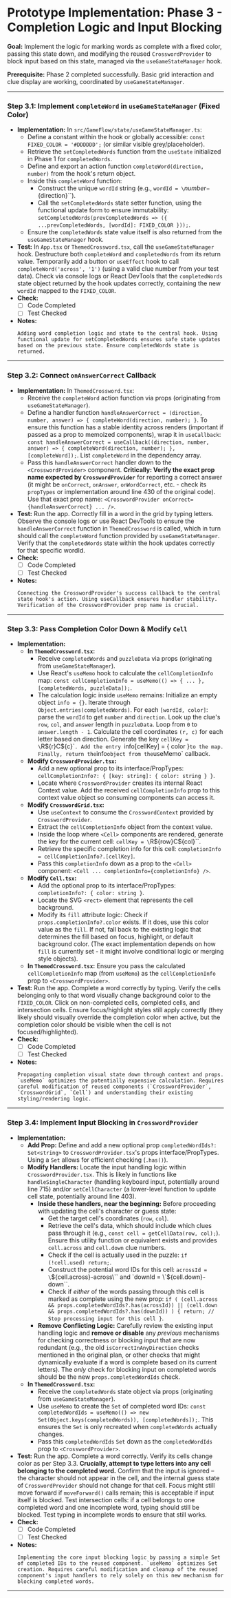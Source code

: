 # Prototype Implementation: Phase 3 - Completion Logic and Input Blocking

**Goal:** Implement the logic for marking words as complete with a fixed color, passing this state down, and modifying the reused `CrosswordProvider` to block input based on this state, managed via the `useGameStateManager` hook.

**Prerequisite:** Phase 2 completed successfully. Basic grid interaction and clue display are working, coordinated by `useGameStateManager`.

---

### Step 3.1: Implement `completeWord` in `useGameStateManager` (Fixed Color)

*   **Implementation:** In `src/GameFlow/state/useGameStateManager.ts`:
    *   Define a constant within the hook or globally accessible: `const FIXED_COLOR = '#DDDDDD';` (or similar visible grey/placeholder).
    *   Retrieve the `setCompletedWords` function from the `useState` initialized in Phase 1 for `completedWords`.
    *   Define and export an action function `completeWord(direction, number)` from the hook's return object.
    *   Inside this `completeWord` function:
        *   Construct the unique `wordId` string (e.g., `wordId = \`${number}-${direction}\``).
        *   Call the `setCompletedWords` state setter function, using the functional update form to ensure immutability: `setCompletedWords(prevCompletedWords => ({ ...prevCompletedWords, [wordId]: FIXED_COLOR }));`.
    *   Ensure the `completedWords` state value itself is also returned from the `useGameStateManager` hook.
*   **Test:** In `App.tsx` or `ThemedCrossword.tsx`, call the `useGameStateManager` hook. Destructure both `completeWord` and `completedWords` from its return value. Temporarily add a button or `useEffect` hook to call `completeWord('across', '1')` (using a valid clue number from your test data). Check via console logs or React DevTools that the `completedWords` state object returned by the hook updates correctly, containing the new `wordId` mapped to the `FIXED_COLOR`.
*   **Check:**
    *   [ ] Code Completed
    *   [ ] Test Checked
*   **Notes:**
    ```
    Adding word completion logic and state to the central hook. Using functional update for setCompletedWords ensures safe state updates based on the previous state. Ensure completedWords state is returned.
    ```

---

### Step 3.2: Connect `onAnswerCorrect` Callback

*   **Implementation:** In `ThemedCrossword.tsx`:
    *   Receive the `completeWord` action function via props (originating from `useGameStateManager`).
    *   Define a handler function `handleAnswerCorrect = (direction, number, answer) => { completeWord(direction, number); }`. To ensure this function has a stable identity across renders (important if passed as a prop to memoized components), wrap it in `useCallback`: `const handleAnswerCorrect = useCallback((direction, number, answer) => { completeWord(direction, number); }, [completeWord]);`. List `completeWord` in the dependency array.
    *   Pass this `handleAnswerCorrect` handler down to the `<CrosswordProvider>` component. **Critically: Verify the exact prop name expected by `CrosswordProvider`** for reporting a correct answer (it might be `onCorrect`, `onAnswer`, `onWordCorrect`, etc. - check its `propTypes` or implementation around line 430 of the original code). Use that exact prop name: `<CrosswordProvider onCorrect={handleAnswerCorrect} ... />`.
*   **Test:** Run the app. Correctly fill in a word in the grid by typing letters. Observe the console logs or use React DevTools to ensure the `handleAnswerCorrect` function in `ThemedCrossword` is called, which in turn should call the `completeWord` function provided by `useGameStateManager`. Verify that the `completedWords` state within the hook updates correctly for that specific wordId.
*   **Check:**
    *   [ ] Code Completed
    *   [ ] Test Checked
*   **Notes:**
    ```
    Connecting the CrosswordProvider's success callback to the central state hook's action. Using useCallback ensures handler stability. Verification of the CrosswordProvider prop name is crucial.
    ```

---

### Step 3.3: Pass Completion Color Down & Modify `Cell`

*   **Implementation:**
    *   **In `ThemedCrossword.tsx`:**
        *   Receive `completedWords` and `puzzleData` via props (originating from `useGameStateManager`).
        *   Use React's `useMemo` hook to calculate the `cellCompletionInfo` map: `const cellCompletionInfo = useMemo(() => { ... }, [completedWords, puzzleData]);`.
        *   The calculation logic inside `useMemo` remains: Initialize an empty object `info = {}`. Iterate through `Object.entries(completedWords)`. For each `[wordId, color]`: parse the `wordId` to get `number` and `direction`. Look up the clue's `row`, `col`, and `answer` length in `puzzleData`. Loop from `0` to `answer.length - 1`. Calculate the cell coordinates `(r, c)` for each letter based on direction. Generate the key `cellKey = \`R\${r}C\${c}\``. Add the entry `info[cellKey] = { color }` to the map. Finally, return the `info` object from the `useMemo` callback.
    *   **Modify `CrosswordProvider.tsx`:**
        *   Add a new optional prop to its interface/PropTypes: `cellCompletionInfo?: { [key: string]: { color: string } }`.
        *   Locate where `CrosswordProvider` creates its internal React Context value. Add the received `cellCompletionInfo` prop to this context value object so consuming components can access it.
    *   **Modify `CrosswordGrid.tsx`:**
        *   Use `useContext` to consume the `CrosswordContext` provided by `CrosswordProvider`.
        *   Extract the `cellCompletionInfo` object from the context value.
        *   Inside the loop where `<Cell>` components are rendered, generate the key for the current cell: `cellKey = \`R\${row}C\${col}\``.
        *   Retrieve the specific completion info for this cell: `completionInfo = cellCompletionInfo?.[cellKey]`.
        *   Pass this `completionInfo` down as a prop to the `<Cell>` component: `<Cell ... completionInfo={completionInfo} />`.
    *   **Modify `Cell.tsx`:**
        *   Add the optional prop to its interface/PropTypes: `completionInfo?: { color: string }`.
        *   Locate the SVG `<rect>` element that represents the cell background.
        *   Modify its `fill` attribute logic: Check if `props.completionInfo?.color` exists. If it does, use this color value as the `fill`. If not, fall back to the existing logic that determines the fill based on focus, highlight, or default background color. (The exact implementation depends on how `fill` is currently set - it might involve conditional logic or merging style objects).
    *   **In `ThemedCrossword.tsx`:** Ensure you pass the calculated `cellCompletionInfo` map (from `useMemo`) as the `cellCompletionInfo` prop to `<CrosswordProvider>`.
*   **Test:** Run the app. Complete a word correctly by typing. Verify the cells belonging only to that word visually change background color to the `FIXED_COLOR`. Click on non-completed cells, completed cells, and intersection cells. Ensure focus/highlight styles still apply correctly (they likely should visually override the completion color when active, but the completion color should be visible when the cell is not focused/highlighted).
*   **Check:**
    *   [ ] Code Completed
    *   [ ] Test Checked
*   **Notes:**
    ```
    Propagating completion visual state down through context and props. `useMemo` optimizes the potentially expensive calculation. Requires careful modification of reused components (`CrosswordProvider`, `CrosswordGrid`, `Cell`) and understanding their existing styling/rendering logic.
    ```

---

### Step 3.4: Implement Input Blocking in `CrosswordProvider`

*   **Implementation:**
    *   **Add Prop:** Define and add a new optional prop `completedWordIds?: Set<string>` to `CrosswordProvider.tsx`'s props interface/PropTypes. Using a `Set` allows for efficient checking (`.has()`).
    *   **Modify Handlers:** Locate the input handling logic within `CrosswordProvider.tsx`. This is likely in functions like `handleSingleCharacter` (handling keyboard input, potentially around line 715) and/or `setCellCharacter` (a lower-level function to update cell state, potentially around line 403).
        *   **Inside these handlers, near the beginning:** Before proceeding with updating the cell's character or guess state:
            *   Get the target cell's coordinates (`row`, `col`).
            *   Retrieve the cell's data, which should include which clues pass through it (e.g., `const cell = getCellData(row, col);`). Ensure this utility function or equivalent exists and provides `cell.across` and `cell.down` clue numbers.
            *   Check if the cell is actually used in the puzzle: `if (!cell.used) return;`.
            *   Construct the potential word IDs for this cell: `acrossId = \`${cell.across}-across\`` and `downId = \`${cell.down}-down\``.
            *   Check if *either* of the words passing through this cell is marked as complete using the new prop: `if ( (cell.across && props.completedWordIds?.has(acrossId)) || (cell.down && props.completedWordIds?.has(downId)) ) { return; // Stop processing input for this cell }`.
        *   **Remove Conflicting Logic:** Carefully review the existing input handling logic and **remove or disable** any *previous* mechanisms for checking correctness or blocking input that are now redundant (e.g., the old `isCorrectInAnyDirection` checks mentioned in the original plan, or other checks that might dynamically evaluate if a word is complete based on its current letters). The *only* check for blocking input on completed words should be the new `props.completedWordIds` check.
    *   **In `ThemedCrossword.tsx`:**
        *   Receive the `completedWords` state object via props (originating from `useGameStateManager`).
        *   Use `useMemo` to create the `Set` of completed word IDs: `const completedWordIds = useMemo(() => new Set(Object.keys(completedWords)), [completedWords]);`. This ensures the `Set` is only recreated when `completedWords` actually changes.
        *   Pass this `completedWordIds` `Set` down as the `completedWordIds` prop to `<CrosswordProvider>`.
*   **Test:** Run the app. Complete a word correctly. Verify its cells change color as per Step 3.3. **Crucially, attempt to type letters into any cell belonging to the completed word.** Confirm that the input is ignored – the character should not appear in the cell, and the internal guess state of `CrosswordProvider` should not change for that cell. Focus might still move forward if `moveForward()` calls remain; this is acceptable if input itself is blocked. Test intersection cells: if a cell belongs to one completed word and one incomplete word, typing should still be blocked. Test typing in incomplete words to ensure that still works.
*   **Check:**
    *   [ ] Code Completed
    *   [ ] Test Checked
*   **Notes:**
    ```
    Implementing the core input blocking logic by passing a simple Set of completed IDs to the reused component. `useMemo` optimizes Set creation. Requires careful modification and cleanup of the reused component's input handlers to rely solely on this new mechanism for blocking completed words.
    ```

---